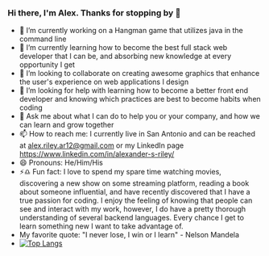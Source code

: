 ### Hi there, I'm Alex. Thanks for stopping by 👋

- 🔭 I’m currently working on a Hangman game that utilizes java in the command line
- 🌱 I’m currently learning how to become the best full stack web developer that I can be, and absorbing new knowledge at every opportunity I get
- 👯 I’m looking to collaborate on creating awesome graphics that enhance the user's experience on web applications I design
- 🤔 I’m looking for help with learning how to become a better front end developer and knowing which practices are best to become habits when coding
- 💬 Ask me about what I can do to help you or your company, and how we can learn and grow together
- 📫 How to reach me: I currently live in San Antonio and can be reached at alex.riley.ar12@gmail.com or my LinkedIn page https://www.linkedin.com/in/alexander-s-riley/
- 😄 Pronouns: He/Him/His
- ⚡:libra: Fun fact: I love to spend my spare time watching movies, discovering a new show on some streaming platform, reading a book about someone influential, and have recently discovered that I have a true passion for coding. I enjoy the feeling of knowing that people can see and interact with my work, however, I do have a pretty thorough understanding of several backend languages. Every chance I get to learn something new I want to take advantage of. 
- My favorite quote: "I never lose, I win or I learn" - Nelson Mandela
 - [![Top Langs](https://github-readme-stats.vercel.app/api/top-langs/?username=AlRiley90)](https://github.com/AlRiley90/github-readme-stats)
<!--
**AlRiley90/AlRiley90** is a ✨ _special_ ✨ repository because its `README.md` (this file) appears on your GitHub profile.


